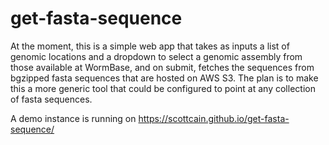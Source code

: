 # get-fasta-sequence

At the moment, this is a simple web app that takes as inputs a list of genomic locations and a dropdown to select a genomic assembly from those available at WormBase, and on submit, fetches the sequences from bgzipped fasta sequences that are hosted on AWS S3. The plan is to make this a more generic tool that could be configured to point at any collection of fasta sequences. 

A demo instance is running on https://scottcain.github.io/get-fasta-sequence/
